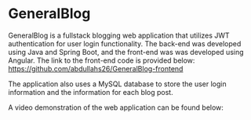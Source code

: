 # GeneralBlog
GeneralBlog is a fullstack blogging web application that utilizes JWT authentication for user login functionality. The back-end was developed using Java and Spring Boot,
and the front-end was was developed using Angular. The link to the front-end code is provided below:
https://github.com/abdullahs26/GeneralBlog-frontend

The application also uses a MySQL database to store the user login information and the information for each blog post.



A video demonstration of the web application can be found below:
